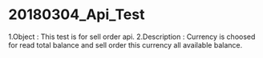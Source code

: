 # 20180304_Api_Test
1.Object : This test is for sell order api.
2.Description : Currency is choosed for read total balance and sell order this currency all available balance.
